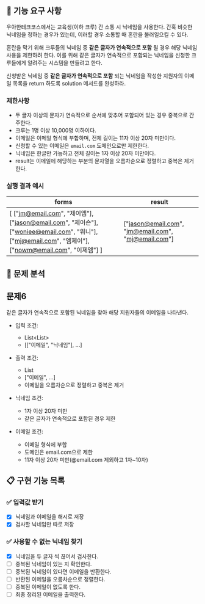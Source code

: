 ## 🚀 기능 요구 사항

우아한테크코스에서는 교육생(이하 크루) 간 소통 시 닉네임을 사용한다. 간혹 비슷한 닉네임을 정하는 경우가 있는데, 이러할 경우 소통할 때 혼란을 불러일으킬 수 있다.

혼란을 막기 위해 크루들의 닉네임 중 **같은 글자가 연속적으로 포함** 될 경우 해당 닉네임 사용을 제한하려 한다. 이를 위해 같은 글자가 연속적으로 포함되는 닉네임을 신청한 크루들에게 알려주는 시스템을 만들려고 한다.


신청받은 닉네임 중 **같은 글자가 연속적으로 포함** 되는 닉네임을 작성한 지원자의 이메일 목록을 return 하도록 solution 메서드를 완성하라.

### 제한사항

- 두 글자 이상의 문자가 연속적으로 순서에 맞추어 포함되어 있는 경우 중복으로 간주한다.
- 크루는 1명 이상 10,000명 이하이다.
- 이메일은 이메일 형식에 부합하며, 전체 길이는 11자 이상 20자 미만이다.
- 신청할 수 있는 이메일은 `email.com` 도메인으로만 제한한다.
- 닉네임은 한글만 가능하고 전체 길이는 1자 이상 20자 미만이다.
- result는 이메일에 해당하는 부분의 문자열을 오름차순으로 정렬하고 중복은 제거한다.

### 실행 결과 예시

| forms | result |
| --- | --- |
| [ ["jm@email.com", "제이엠"], ["jason@email.com", "제이슨"], ["woniee@email.com", "워니"], ["mj@email.com", "엠제이"], ["nowm@email.com", "이제엠"] ] | ["jason@email.com", "jm@email.com", "mj@email.com"] |

## 📌 문제 분석

## 문제6
같은 글자가 연속적으로 포함된 닉네임을 찾아 해당 지원자들의 이메일을 나타낸다.

+ 입력 조건:
  + List<List<String>>
  + [["이메일", "닉네임"], ...]


+ 출력 조건:
  + List<String>
  + ["이메일", ...]
  + 이메일을 오름차순으로 정렬하고 중복은 제거


+ 닉네임 조건:
  + 1자 이상 20자 미만
  + 같은 글자가 연속적으로 포함된 경우 제한  


+ 이메일 조건:
  + 이메일 형식에 부합
  + 도메인은 email.com으로 제한
  + 11자 이상 20자 미만(@email.com 제외하고 1자~10자)

## 📋 구현 기능 목록

### ✅ 입력값 받기
+ [x] 닉네임과 이메일을 해시로 저장
+ [x] 검사할 닉네임만 따로 저장

### ✅ 사용할 수 없는 닉네임 찾기
+ [x] 닉네임을 두 글자 씩 끊어서 검사한다.
+ [ ] 중복된 닉네임이 있는 지 확인한다. 
+ [ ] 중복된 닉네임이 있다면 이메일을 반환한다.
+ [ ] 반환된 이메일을 오름차순으로 정렬한다.
+ [ ] 중복된 이메일이 없도록 한다.
+ [ ] 최종 정리된 이메일을 출력한다.
